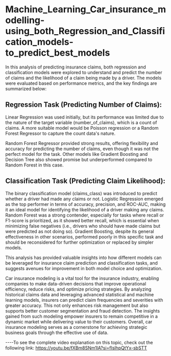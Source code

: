 # Machine_Learning_Car_insurance_modelling-using_both_Regression_and_Classification_models-to_predict_best_models

In this analysis of predicting insurance claims, both regression and classification models were explored to understand and predict the number of claims and the likelihood of a claim being made by a driver. The models were evaluated based on performance metrics, and the key findings are summarized below:
## Regression Task (Predicting Number of Claims):
Linear Regression was used initially, but its performance was limited due to the nature of the target variable (number_of_claims), which is a count of claims. A more suitable model would be Poisson regression or a Random Forest Regressor to capture the count data's nature.

Random Forest Regressor provided strong results, offering flexibility and accuracy for predicting the number of claims, even though it was not the perfect model for the task. Other models like Gradient Boosting and Decision Tree also showed promise but underperformed compared to Random Forest in this case.

## Classification Task (Predicting Claim Likelihood):
The binary classification model (claims_class) was introduced to predict whether a driver had made any claims or not.
Logistic Regression emerged as the top performer in terms of accuracy, precision, and ROC-AUC, making it an ideal model for identifying the likelihood of a driver making any claims.
Random Forest was a strong contender, especially for tasks where recall or F1-score is prioritized, as it showed better recall, which is essential when minimizing false negatives (i.e., drivers who should have made claims but were predicted as not doing so).
Gradient Boosting, despite its general effectiveness in other scenarios, performed poorly in this specific task and should be reconsidered for further optimization or replaced by simpler models.

This analysis has provided valuable insights into how different models can be leveraged for insurance claim prediction and classification tasks, and suggests avenues for improvement in both model choice and optimization.

Car insurance modeling is a vital tool for the insurance industry, enabling companies to make data-driven decisions that improve operational efficiency, reduce risks, and optimize pricing strategies. By analyzing historical claims data and leveraging advanced statistical and machine learning models, insurers can predict claim frequencies and severities with greater accuracy. This not only enhances risk management but also supports better customer segmentation and fraud detection. The insights gained from such modeling empower insurers to remain competitive in a dynamic market while delivering value to their customers. Overall, car insurance modeling serves as a cornerstone for achieving strategic business goals through the effective use of data.



----To see the complete video explanation on this topic, check out the following link: https://youtu.be/fXBm8SNm1lA?si=fIslhpQtYx-sbSTT
